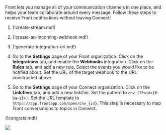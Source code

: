 Front lets you manage all of your communication channels in one place,
and helps your team collaborate around every message. Follow these steps
to receive Front notifications without leaving Connect!

1. {!create-stream.md!}

1. {!create-an-incoming-webhook.md!}

1. {!generate-integration-url.md!}

1. Go to the **Settings** page of your Front organization. Click on the
**Integrations** tab, and enable the **Webhooks** integration. Click on
the **Rules** tab, and add a new rule. Select the events you would like to
be notified about. Set the URL of the target webhook to the URL
constructed above.

1. Go to the **Settings** page of your Connect organization. Click on the
**Linkifiers** tab, and add a new linkifier. Set the pattern to
`cnv_(?P<id>[0-9a-z]+)`. Set the URL template to
`https://app.frontapp.com/open/cnv_{id}`. This step is necessary to map
Front conversations to topics in Connect.

{!congrats.md!}

![](/static/images/integrations/front/001.png)
